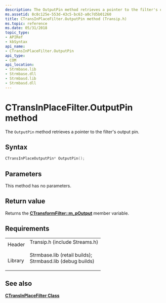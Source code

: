 ```yaml
---
description: The OutputPin method retrieves a pointer to the filter's output pin.
ms.assetid: 8c8c125e-553d-43c5-bc63-a0c7d5b01260
title: CTransInPlaceFilter.OutputPin method (Transip.h)
ms.topic: reference
ms.date: 05/31/2018
topic_type: 
- APIRef
- kbSyntax
api_name: 
- CTransInPlaceFilter.OutputPin
api_type: 
- COM
api_location: 
- Strmbase.lib
- Strmbase.dll
- Strmbasd.lib
- Strmbasd.dll
---
```


# CTransInPlaceFilter.OutputPin method

The `OutputPin` method retrieves a pointer to the filter's output pin.

## Syntax


```C++
CTransInPlaceOutputPin* OutputPin();
```



## Parameters

This method has no parameters.

## Return value

Returns the [**CTransformFilter::m\_pOutput**](ctransformfilter-m-poutput.md) member variable.

## Requirements



|                    |                                                                                                                                                                                            |
|--------------------|--------------------------------------------------------------------------------------------------------------------------------------------------------------------------------------------|
| Header<br/>  | <dl> <dt>Transip.h (include Streams.h)</dt> </dl>                                                                                   |
| Library<br/> | <dl> <dt>Strmbase.lib (retail builds); </dt> <dt>Strmbasd.lib (debug builds)</dt> </dl> |



## See also

<dl> <dt>

[**CTransInPlaceFilter Class**](ctransinplacefilter.md)
</dt> </dl>

 

 




